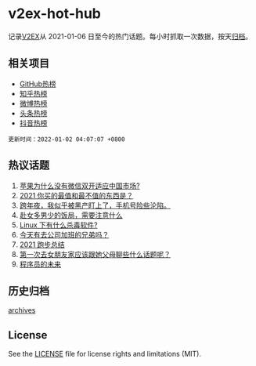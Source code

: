 # v2ex-hot-hub

 记录[V2EX](https://www.v2ex.com/)从 2021-01-06 日至今的热门话题。每小时抓取一次数据，按天[归档](archives)。
 
 ## 相关项目

- [GitHub热榜](https://github.com/lonnyzhang423/github-hot-hub)
- [知乎热榜](https://github.com/lonnyzhang423/zhihu-hot-hub)
- [微博热榜](https://github.com/lonnyzhang423/weibo-hot-hub)
- [头条热榜](https://github.com/lonnyzhang423/toutiao-hot-hub)
- [抖音热榜](https://github.com/lonnyzhang423/douyin-hot-hub)


 `更新时间：2022-01-02 04:07:07 +0800`

## 热议话题

1. [苹果为什么没有微信双开适应中国市场?](https://www.v2ex.com/t/825616)
1. [2021 你买的最值和最不值的东西是？](https://www.v2ex.com/t/825639)
1. [跨年夜，我似乎被黑产盯上了，手机号险些沦陷。](https://www.v2ex.com/t/825638)
1. [赴女多男少的饭局，需要注意什么](https://www.v2ex.com/t/825624)
1. [Linux 下有什么杀毒软件?](https://www.v2ex.com/t/825630)
1. [今天有去公司加班的兄弟吗？](https://www.v2ex.com/t/825620)
1. [2021 跑步总结](https://www.v2ex.com/t/825662)
1. [第一次去女朋友家应该跟她父母聊些什么话题呢？](https://www.v2ex.com/t/825678)
1. [程序员的未来](https://www.v2ex.com/t/825675)

## 历史归档

[archives](archives)

## License

See the [LICENSE](LICENSE) file for license rights and limitations (MIT).
